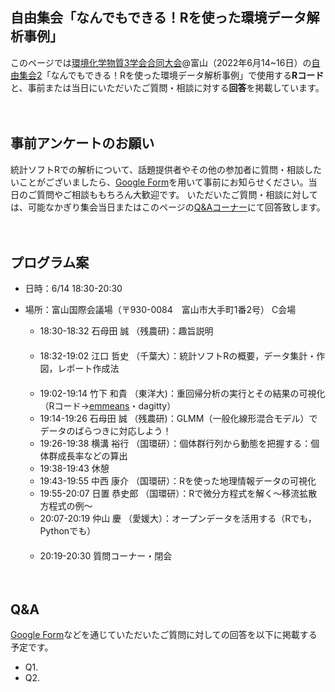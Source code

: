 ## 自由集会「なんでもできる！Rを使った環境データ解析事例」
このページでは[環境化学物質3学会合同大会](https://j-ec.smartcore.jp/M022/forum/touron30)@富山（2022年6月14~16日）の[自由集会2](https://j-ec.smartcore.jp/M022/forum/touron30/free_meeting)「なんでもできる！Rを使った環境データ解析事例」で使用する<b>Rコード</b>と、事前または当日にいただいたご質問・相談に対する<b>回答</b>を掲載しています。    
    
  
    
　　 
## 事前アンケートのお願い  
統計ソフトRでの解析について、話題提供者やその他の参加者に質問・相談したいことがございましたら、[Google Form](https://forms.gle/Q6BqWRmMc9A5u2hz5)を用いて事前にお知らせください。当日のご質問やご相談ももちろん大歓迎です。 いただいたご質問・相談に対しては、可能なかぎり集会当日またはこのページの[Q&Aコーナー](#qa)にて回答致します。
    
  
  

　　
## プログラム案
- 日時：6/14 18:30-20:30  
- 場所：富山国際会議場（〒930-0084　富山市大手町1番2号） C会場  
  
  * 18:30-18:32   石母田 誠 （残農研)：趣旨説明  
  　　
  * 18:32-19:02   江口 哲史 （千葉大）：統計ソフトRの概要，データ集計・作図，レポート作成法  
  　　
  * 19:02-19:14   竹下 和貴 （東洋大)：重回帰分析の実行とその結果の可視化（Rコード→[emmeans](https://github.com/KyoHiki/Rmeeting2022/blob/main/emmeans.md)・dagitty）  
  * 19:14-19:26   石母田 誠 （残農研)：GLMM（一般化線形混合モデル）でデータのばらつきに対応しよう！  
  * 19:26-19:38   横溝 裕行 （国環研）：個体群行列から動態を把握する：個体群成長率などの算出  
  * 19:38-19:43   休憩  
  * 19:43-19:55   中西 康介 （国環研）：Rを使った地理情報データの可視化
  * 19:55-20:07   日置 恭史郎 （国環研）：Rで微分方程式を解く～移流拡散方程式の例～  
  * 20:07-20:19   仲山 慶 （愛媛大）：オープンデータを活用する（Rでも，Pythonでも）  
  　　
  * 20:19-20:30   質問コーナー・閉会  
    
  
  

　　
## Q&A  
[Google Form](https://forms.gle/Q6BqWRmMc9A5u2hz5)などを通じていただいたご質問に対しての回答を以下に掲載する予定です。
- Q1.   
- Q2.  
